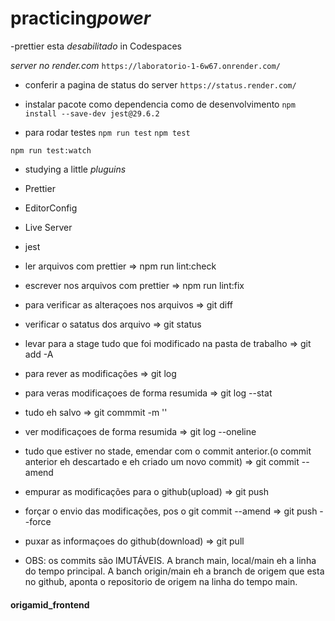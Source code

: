 # practicing*power*

-prettier esta *desabilitado* in Codespaces

*server no render.com*
`https://laboratorio-1-6w67.onrender.com/`
- conferir a pagina de status do server
`https://status.render.com/`

- instalar pacote como dependencia como de desenvolvimento
`npm install --save-dev jest@29.6.2`

- para rodar testes
`npm run test`
`npm test`
<!-- script para testes automaticos -->
`npm run test:watch`

<!-- TDD => Test Driven Development => 
      DESENVOLVIMENTO ORIENTADO A TESTES -->

<!-- Primeiro se faz o test, depois programa
    o codigo que vai ser a entrada para o test  -->


- studying a little
  _pluguins_
- Prettier
- EditorConfig
- Live Server
- jest

- ler arquivos com prettier => npm run lint:check
- escrever nos arquivos com prettier => npm run lint:fix
- para verificar as alteraçoes nos arquivos => git diff
- verificar o satatus dos arquivo => git status
- levar para a stage tudo que foi modificado na pasta de trabalho => git add -A
- para rever as modificações => git log
- para veras modificaçoes de forma resumida => git log --stat
- tudo eh salvo => git commmit -m ''
- ver modificaçoes de forma resumida => git log --oneline
- tudo que estiver no stade, emendar com o commit anterior.(o commit anterior eh descartado e eh criado um novo commit) => git commit --amend
- empurar as modificações para o github(upload) => git push
- forçar o envio das modificações, pos o git commit --amend => git push --force
- puxar as informaçoes do github(download) => git pull

* OBS: os commits são IMUTÁVEIS.
A branch  main, local/main eh a linha do tempo principal.
A banch origin/main eh a branch  de origem que esta no github, aponta o repositorio de origem na linha do tempo main.
#### origamid_frontend
